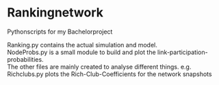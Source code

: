 # Rankingnetwork  
Pythonscripts for my Bachelorproject  
  
Ranking.py contains the actual simulation and model.  
NodeProbs.py is a small module to build and plot the link-participation-probabilities.  
The other files are mainly created to analyse different things. e.g. Richclubs.py plots the Rich-Club-Coefficients for the network snapshots  
